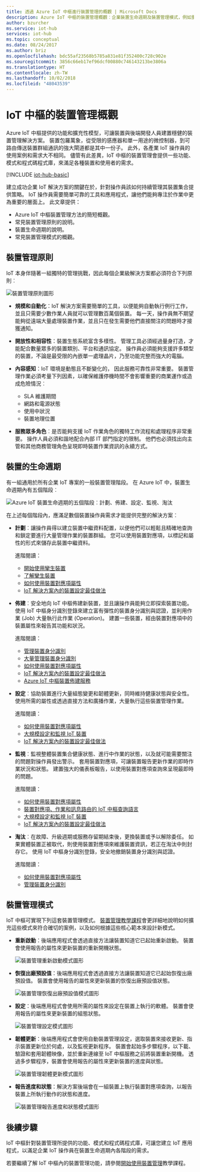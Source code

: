 ```yaml
---
title: 透過 Azure IoT 中樞進行裝置管理的概觀 | Microsoft Docs
description: Azure IoT 中樞的裝置管理概觀︰企業裝置生命週期及裝置管理模式，例如重新啟動、恢復出廠預設值、韌體更新、設定、裝置對應項、查詢、作業。
author: bzurcher
ms.service: iot-hub
services: iot-hub
ms.topic: conceptual
ms.date: 08/24/2017
ms.author: briz
ms.openlocfilehash: bdc55af23568b5785a831e81f352400c728c902e
ms.sourcegitcommit: 3856c66eb17ef96dcf00880c746143213be3806a
ms.translationtype: HT
ms.contentlocale: zh-TW
ms.lasthandoff: 10/02/2018
ms.locfileid: "48043539"
---
```

# <a name="overview-of-device-management-with-iot-hub"></a>IoT 中樞的裝置管理概觀

Azure IoT 中樞提供的功能和擴充性模型，可讓裝置與後端開發人員建置穩健的裝置管理解決方案。 裝置包羅萬象，從受限的感應器和單一用途的微控制器，到可路由傳送裝置群組通訊的強大閘道都是其中一份子。  此外，各產業 IoT 操作員的使用案例和需求大不相同。  儘管有此差異，IoT 中樞的裝置管理會提供一些功能、模式和程式碼程式庫，來滿足各種裝置和使用者的需求。

[!INCLUDE [iot-hub-basic](../../includes/iot-hub-basic-partial.md)]

建立成功企業 IoT 解決方案的關鍵在於，針對操作員該如何持續管理其裝置集合提供策略。 IoT 操作員需要簡單可靠的工具和應用程式，讓他們能夠專注於作業中更為重要的層面上。 此文章提供：

* Azure IoT 中樞裝置管理方法的簡短概觀。
* 常見裝置管理原則的說明。
* 裝置生命週期的說明。
* 常見裝置管理模式的概觀。

## <a name="device-management-principles"></a>裝置管理原則

IoT 本身伴隨著一組獨特的管理挑戰，因此每個企業級解決方案都必須符合下列原則︰

![裝置管理原則圖形](media/iot-hub-device-management-overview/image4.png)

* **規模和自動化**：IoT 解決方案需要簡單的工具，以便能夠自動執行例行工作，並且只需要少數作業人員就可以管理數百萬個裝置。 每一天，操作員無不期望能夠從遠端大量處理裝置作業，並且只在發生需要他們直接關注的問題時才接獲通知。

* **開放性和相容性**：裝置生態系統富含多樣性。 管理工具必須經過量身打造，才能配合數量眾多的裝置類別、平台和通訊協定。 操作員必須能夠支援許多類型的裝置，不論是最受限的內嵌單一處理晶片，乃至功能完整而強大的電腦。

* **內容感知**：IoT 環境是動態且不斷變化的， 因此服務可靠性非常重要。 裝置管理作業必須考量下列因素，以確保維護停機時間不會影響重要的商業運作或造成危險情況︰

    * SLA 維護期間
    * 網路和電源狀態
    * 使用中狀況
    * 裝置地理位置

* **服務眾多角色**︰是否能夠支援 IoT 作業角色的獨特工作流程和處理程序非常重要。 操作人員必須和諧地配合內部 IT 部門指定的限制。  他們也必須找出向主管和其他商務管理角色呈現即時裝置作業資訊的永續方式。

## <a name="device-lifecycle"></a>裝置的生命週期
有一組通用於所有企業 IoT 專案的一般裝置管理階段。 在 Azure IoT 中，裝置生命週期內有五個階段︰

![Azure IoT 裝置生命週期的五個階段︰計劃、佈建、設定、監視、淘汰](./media/iot-hub-device-management-overview/image5.png)

在上述每個階段內，應滿足數個裝置操作員需求才能提供完整的解決方案︰

* **計劃**︰讓操作員得以建立裝置中繼資料配置，以便他們可以輕鬆且精確地查詢和鎖定要進行大量管理作業的裝置群組。 您可以使用裝置對應項，以標記和屬性的形式來儲存此裝置中繼資料。
  
    進階閱讀： 
    * [開始使用攣生裝置](iot-hub-node-node-twin-getstarted.md)
    * [了解攣生裝置](iot-hub-devguide-device-twins.md)
    * [如何使用裝置對應項屬性](tutorial-device-twins.md)
    * [IoT 解決方案內的裝置設定最佳做法](iot-hub-configuration-best-practices.md)

* **佈建**︰安全地向 IoT 中樞佈建新裝置，並且讓操作員能夠立即探索裝置功能。  使用 IoT 中樞身分識別登錄來建立富有彈性的裝置身分識別與認證，並利用作業 (Job) 大量執行此作業 (Operation)。 建置一些裝置，經由裝置對應項中的裝置屬性來報告其功能和狀況。
  
    進階閱讀： 
    * [管理裝置身分識別](iot-hub-devguide-identity-registry.md)
    * [大量管理裝置身分識別](iot-hub-bulk-identity-mgmt.md)
    * [如何使用裝置對應項屬性](tutorial-device-twins.md)
    * [IoT 解決方案內的裝置設定最佳做法](iot-hub-configuration-best-practices.md)
    * [Azure IoT 中樞裝置佈建服務](https://azure.microsoft.com/documentation/services/iot-dps)

* **設定**︰協助裝置進行大量組態變更和韌體更新，同時維持健康狀態與安全性。 使用所需的屬性或透過直接方法和廣播作業，大量執行這些裝置管理作業。
  
    進階閱讀：
    * [如何使用裝置對應項屬性](tutorial-device-twins.md)
    * [大規模設定和監視 IoT 裝置](iot-hub-auto-device-config.md)
    * [IoT 解決方案內的裝置設定最佳做法](iot-hub-configuration-best-practices.md)

* **監視**︰監視整體裝置集合健康狀態、進行中作業的狀態，以及就可能需要關注的問題對操作員發出警示。  套用裝置對應項，可讓裝置報告更新作業的即時作業狀況和狀態。 建置強大的儀表板報告，以使用裝置對應項查詢來呈現最即時的問題。
  
    進階閱讀： 
    * [如何使用裝置對應項屬性](tutorial-device-twins.md)
    * [裝置對應項、作業和訊息路由的 IoT 中樞查詢語言](iot-hub-devguide-query-language.md)
    * [大規模設定和監視 IoT 裝置](iot-hub-auto-device-config.md)
    * [IoT 解決方案內的裝置設定最佳做法](iot-hub-configuration-best-practices.md)

* **淘汰**︰在故障、升級週期或服務存留期結束後，更換裝置或予以解除委任。  如果實體裝置正被取代，則使用裝置對應項來維護裝置資訊，若正在淘汰中則封存它。 使用 IoT 中樞身分識別登錄，安全地撤銷裝置身分識別與認證。
  
    進階閱讀： 
    * [如何使用裝置對應項屬性](tutorial-device-twins.md)
    * [管理裝置身分識別](iot-hub-devguide-identity-registry.md)

## <a name="device-management-patterns"></a>裝置管理模式

IoT 中樞可實現下列這套裝置管理模式。 [裝置管理教學課程](iot-hub-node-node-device-management-get-started.md)會更詳細地說明如何擴充這些模式來符合確切的案例，以及如何根據這些核心範本來設計新模式。

* **重新啟動**：後端應用程式會透過直接方法讓裝置知道它已起始重新啟動。  裝置會使用報告的屬性來更新裝置的重新開機狀態。
  
    ![裝置管理重新啟動模式圖形](./media/iot-hub-device-management-overview/reboot-pattern.png)

* **恢復出廠預設值**：後端應用程式會透過直接方法讓裝置知道它已起始恢復出廠預設值。 裝置會使用報告的屬性來更新裝置的恢復出廠預設值狀態。
  
    ![裝置管理恢復出廠預設值模式圖形](./media/iot-hub-device-management-overview/facreset-pattern.png)

* **設定**：後端應用程式會使用所需的屬性來設定在裝置上執行的軟體。 裝置會使用報告的屬性來更新裝置的組態狀態。
  
    ![裝置管理設定模式圖形](./media/iot-hub-device-management-overview/configuration-pattern.png)

* **韌體更新**：後端應用程式會使用自動裝置管理設定，選取裝置來接收更新、指示裝置更新位於何處，以及監視更新程序。 裝置會起始多步驟程序，以下載、驗證和套用韌體映像，並於重新連線至 IoT 中樞服務之前將裝置重新開機。 透過多步驟程序，裝置會使用報告的屬性來更新裝置的進度與狀態。
  
    ![裝置管理韌體更新模式圖形](media/iot-hub-device-management-overview/fwupdate-pattern.png)

* **報告進度和狀態**：解決方案後端會在一組裝置上執行裝置對應項查詢，以報告裝置上所執行動作的狀態和進度。
  
    ![裝置管理報告進度和狀態模式圖形](./media/iot-hub-device-management-overview/report-progress-pattern.png)

## <a name="next-steps"></a>後續步驟

IoT 中樞針對裝置管理所提供的功能、模式和程式碼程式庫，可讓您建立 IoT 應用程式，以滿足企業 IoT 操作員在裝置生命週期內各階段的需求。

若要繼續了解 IoT 中樞內的裝置管理功能，請參閱[開始使用裝置管理](iot-hub-node-node-device-management-get-started.md)教學課程。